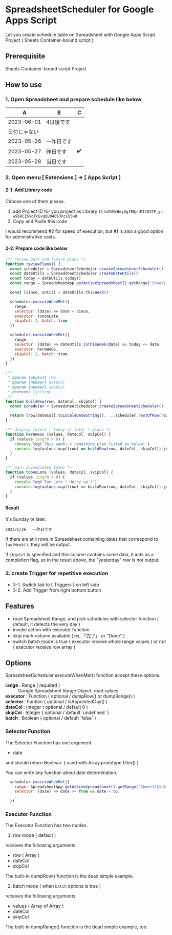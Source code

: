 # SpreadsheetScheduler for Google Apps Script

Let you create schedule table on Spreadsheet with Google Apps Script Project ( Sheets Container-boiund script )

## Prerequisite

Sheets Container-bound script Project

## How to use

### 1. Open Spreadsheet and prepare schedule like below

| A | B | C |
| --- | --- | --- |
| 2023-06-01 | 4日後です |  |
| 日付じゃない |  |  |
| 2023-05-26 | 一昨日です |  |
| 2023-05-27 | 昨日です | ✔️ |
| 2023-05-28 | 当日です |  |

### 2. Open menu [ Extensions ] -> [ Apps Script ]

#### 2-1. Add Library code

Choose one of them please.

 1. add Project ID for you project as Library `1lfmVVWxHmyXqfR8pnFJlDY2P_ys-w96HCZSsoTcGvgQU0AQ9JncLO5w0`
 2. Copy and Paste this code

I would recommend #2 for speed of execution, but #1 is also a good option for administrative costs.

#### 2-2. Prepare code like below

```javascript
/** review past and future plans */
function reviewPlans() {
  const scheduler = SpreadsheetScheduler.createSpreadsheetScheduler()
  const dateUtils = SpreadsheetScheduler.createDateUtils()
  const today = dateUtils.today()
  const range = SpreadsheetApp.getActiveSpreadsheet().getRange('Sheet1!A1:C')

  const [since, until] = dateUtils.thisWeek()

  scheduler.executeWhenMet({
    range,
    selector: (date) => date < since,
    executor: tooooLate,
    skipCol: 2, batch: true
  })

  scheduler.executeWhenMet({
    range,
    selector: (date) => dateUtils.inThisWeek(date) && today <= date,
    executor: hereWeGo,
    skipCol: 2, batch: true
  })
}

/**
 * @param {object} row
 * @param {number} dateCol
 * @param {number} skipCol
 * @returns {string}
 */
function buildRow(row, dateCol, skipCol) {
  const scheduler = SpreadsheetScheduler.createSpreadsheetScheduler()

  return [row[dateCol].toLocaleDateString(), ...scheduler.restOfRow(row)].join('\t')
}

/** display future ( today or later ) plans */
function hereWeGo (values, dateCol, skipCol) {
  if (values.length > 0) {
    console.log('This week\'s remaining plan listed as below:')
    console.log(values.map((row) => buildRow(row, dateCol, skipCol)).join('\n'))
  }
}

/** warn incompleted tasks */
function tooooLate (values, dateCol, skipCol) {
  if (values.length > 0) {
    console.log('Too Late ! Hurry up !')
    console.log(values.map((row) => buildRow(row, dateCol, skipCol)).join('\n'))
  }
}
```

#### Result

It's Sunday or later.

```
2023/5/26	一昨日です
```

If there are still rows in Spreadsheet containing dates that correspond to `lastWeek()`, they will be output.

If `skipCol` is specified and this column contains some data, it acts as a completion flag, so in the result above, the "yesterday" row is not output.

### 3. create Trigger for repetitive execution

 * 3-1. Switch tab to [ Triggers ] on left side
 * 3-2. Add Trigger from right bottom button

## Features

 * read Spreadsheet Range, and pick schedules with selector function ( default, it detects the very day )
 * invoke action with executor function
 * skip mark column available ( ex, 「完了」 or "Done" )
 * switch batch mode is true ( executor receive whole range values ) or not ( executor receive row array )

## Options

SpreadsheetScheduler.executeWhenMet() function accept these options.

<dl>
<dt><strong>range</strong> : Range ( required )</dt>
<dd>Google Spreadsheet Range Object. read values </dd>
<dt><strong>executor</strong> : Function ( optional / dumpRow() or dumpRange() )</dt>
<dd></dd>
<dt><strong>selector</strong> : Funtion ( optional / isAppointedDay() )</dt>
<dd></dd>
<dt><strong>dateCol</strong> : Integer ( optional / default 0 )</dt>
<dd></dd>
<dt><strong>skipCol</strong> : Integer ( optional / default `undefined` )</dt>
<dd></dd>
<dt><strong>batch</strong> : Boolean ( optional / default `false` )</dt>
<dd></dd>

### Selector Function

The Selector Function has one argument.

 * date

and should return Boolean. ( used with Array.prototype.filter() )

You can write any function about date determination.

```javascript
  scheduler.executeWhenMet({
    range: SpreadsheetApp.getActiveSpreadsheet().getRange('Sheet1!A1:B'),
    selector: (date) => date >= from && date < to,
    ..
  })
```

### Executor Function

The Executor Function has two modes.

1. row mode ( default )

receives the following arguments

 * row ( Array )
 * dateCol
 * skipCol

The built-in dumpRow() function is the dead simple example.

2. batch mode ( when `batch` options is true )

receives the following arguments

 * values ( Array of Array )
 * dateCol
 * skipCol

The built-in dumpRange() function is the dead simple example, too.
